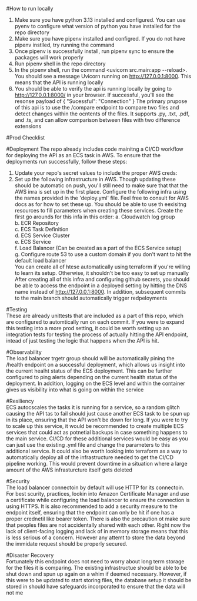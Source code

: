 #How to run locally
1. Make sure you have python 3.13 installed and configured. You can use pyenv to configure what version of python you have installed for the repo directory
2. Make sure you have pipenv installed and configred. If you do not have pipenv instlled, try running the command <pip install pipenv>
3. Once pipenv is successfully install, run pipenv sync to ensure the packages will work properly
4. Run pipenv shell in the repo directory
5. In the pipenv shell, run the command <uvicorn src.main:app --reload>. You should see a message  Uvicorn running on http://127.0.0.1:8000. This means that the API is running locally
6. You should be able to verify the api is running locally by going to http://127.0.0.1:8000/ in your browser. If successful, you'll see the resonse payload of {
"Sucessful": "Connection"
}
The primary prupose of this api is to use the /compare endpoint to compare two files and detect changes within the ocntents of the files. It supports .py, .txt, .pdf, and .ts, and can allow comparison between files with two difference extensions


#Prod Checklist 

#Deployment
The repo already includes code mainitng a CI/CD workflow for deploying the API as an ECS task in AWS. To ensure that the deployments run successfully, follow these steps:
  1. Update your repo's secret values to include the proper AWS creds:
  2. Set up the following infrastructure in AWS.
     Though updating these should be automatic on push, you'll still need to make sure that that the AWS inra is set up in the first place. Configure the following infra using the names provided in the 'deploy.yml' file. Feel free to consult for AWS docs as for how to set these up. You should be able to use th eexisitng resources to fill parameters when creating these services.
   Create the first go arounds for this infa in this order:
   a. Cloudwatch log group \
   b. ECR Repository \
   c. ECS Task Definition \
   d. ECS Service Cluster \
   e. ECS Service \
   f. Load Balancer (Can be created as a part of the ECS Service setup) \
   g. Configure route 53 to use a custom domain if you don't want to hit the default load balancer\
   You can create all of htese automatically using terraform if you're willing to learn its setup. Otherwise, it shouldn't be too easy to set up manually \
After creating all of this infra and configuring github secrets, you should be able to access the endpoint in a deployed setting by hitting the DNS name instead of http://127.0.0.1:8000. In addition, subsequent commits to the main branch should automatically trigger redpeloyments

#Testing\
These are already unittests that are included as a part of this repo, which are configured to automtically run on each commit. If you were to expand this testing into a more prod setting, it could be worth setting up an integration tests for testing the process of actually hitting the API endpoint, intead of just testing the logic that happens when the API is hit. 

#Observability\
The load balancer trgetr group should will be automatically pining the /health endpoint on a successful deployment, which allows us insight into the current healht status of the ECS deployment. This can be further configured to ping alerts depending on the current health status of the deployment. In addition, logging on the ECS level and within the container gives us visibility into what is going on within the service

#Resiliency\
ECS autocscales the tasks it is running for a service, so a random glitch causing the API tas to fail should just cause another ECS task to be spun up in its place, ensuring that the API won't be down for long. If you were to try to scale up this service, it would be recommended to create multiple ECS services that could act as potnetial backups in case something happens to the main service. CI/CD for these additional services would be easy as you can just use the existing .yml file and change the parameters to this additional service. It could also be worth looking into terraform as a way to automatically deploy all of the infrastructure needed to get the CI/CD pipeline working. This would prevent downtime in a situation where a large amount of the AWS infrasturcture itself gets deleted 

#Security\
The load balancer connectoin by default will use HTTP for its connectoin. For best scurity, practices, lookin into Amazon Certificate Manager and use a certificate while configuring the load balancer to ensure the connection is using HTTPS. It is also recommended to add a security measure to the endpoint itself, ensuring that the endpoint can only be hit if one has a proper crednetil like bearer token. There is also the precaution ot make sure that peoples files are not accidentally shared with each other. Right now the lack of client-facing logging and lack of in memory storage means that this is less serious of a concern. However any attemt to store the data beyond the immidate request should be properly secured. 

#Disaster Recovery\
Fortunately this endpoint does not need to worry about long term storage for the files it is comparing. The existing infrastructue should be able to be shut down and spun up again on a whim if deemed necessary. However, if this were to be updated to start storing files, the database setup it should be stored in should have safeguards incorporated to ensure that the data will not me 
